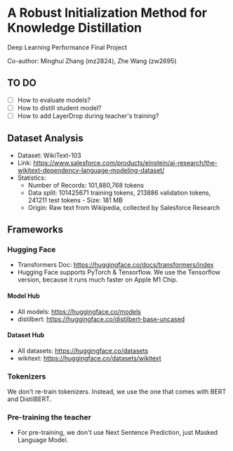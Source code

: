 # A Robust Initialization Method for Knowledge Distillation

Deep Learning Performance Final Project

Co-author: Minghui Zhang (mz2824), Zhe Wang (zw2695)

## TO DO
- [ ] How to evaluate models?
- [ ] How to distill student model?
- [ ] How to add LayerDrop during teacher's training?

## Dataset Analysis

- Dataset: WikiText-103
- Link: https://www.salesforce.com/products/einstein/ai-research/the-wikitext-dependency-language-modeling-dataset/
- Statistics:
  - Number of Records: 101,880,768 tokens
  - Data split: 101425671 training tokens, 213886 validation tokens, 241211 test tokens - Size: 181 MB
  - Origin: Raw text from Wikipedia, collected by Salesforce Research

## Frameworks
### Hugging Face
- Transformers Doc: https://huggingface.co/docs/transformers/index
- Hugging Face supports PyTorch & Tensorflow. We use the Tensorflow version, because it runs much faster on Apple M1 Chip.

#### Model Hub
- All models: https://huggingface.co/models
- distilbert: https://huggingface.co/distilbert-base-uncased

#### Dataset Hub
- All datasets: https://huggingface.co/datasets
- wikitext: https://huggingface.co/datasets/wikitext

### Tokenizers
We don't re-train tokenizers. Instead, we use the one that comes with BERT and DistilBERT.

### Pre-training the teacher
- For pre-training, we don't use Next Sentence Prediction, just Masked Language Model.
